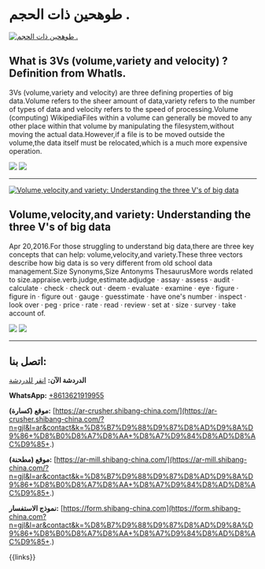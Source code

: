 # طوهحين ذات الحجم .

<a href="https://swt.shibang-china.com/?n=gjl&l=ar&img&k=%D8%B7%D9%88%D9%87%D8%AD%D9%8A%D9%86+%D8%B0%D8%A7%D8%AA+%D8%A7%D9%84%D8%AD%D8%AC%D9%85+." target="_blank">![طوهحين ذات الحجم .](http://static.shibang-china.com/all-800x300/650.jpg)</a>

## What is 3Vs (volume,variety and velocity) ? Definition from WhatIs.
3Vs (volume,variety and velocity) are three defining properties of big data.Volume refers to the sheer amount of data,variety refers to the number of types of data and velocity refers to the speed of processing.Volume (computing) WikipediaFiles within a volume can generally be moved to any other place within that volume by manipulating the filesystem,without moving the actual data.However,if a file is to be moved outside the volume,the data itself must be relocated,which is a much more expensive operation.


<a href="https://whatsapp.shibangsoft.com/WhatsApp.php" target="_blank" title="WhatsApp">![](http://static.shibang-china.com/icon/whatsapp.png)</a> <a href="https://swt.shibang-china.com/?n=gjl&l=ar&icon&k=%D8%B7%D9%88%D9%87%D8%AD%D9%8A%D9%86+%D8%B0%D8%A7%D8%AA+%D8%A7%D9%84%D8%AD%D8%AC%D9%85+." target="_blank">![](http://static.shibang-china.com/icon/chat-ar.png)</a>

---

<a href="https://swt.shibang-china.com/?n=gjl&l=ar&img&k=%D8%B7%D9%88%D9%87%D8%AD%D9%8A%D9%86+%D8%B0%D8%A7%D8%AA+%D8%A7%D9%84%D8%AD%D8%AC%D9%85+." target="_blank">![Volume,velocity,and variety: Understanding the three V&#39;s of big data](http://static.shibang-china.com/all-800x300/1257.jpg)</a>

## Volume,velocity,and variety: Understanding the three V&#39;s of big data
Apr 20,2016.For those struggling to understand big data,there are three key concepts that can help: volume,velocity,and variety.These three vectors describe how big data is so very different from old school data management.Size Synonyms,Size Antonyms ThesaurusMore words related to size.appraise.verb.judge,estimate.adjudge &middot; assay &middot; assess &middot; audit &middot; calculate &middot; check &middot; check out &middot; deem &middot; evaluate &middot; examine &middot; eye &middot; figure &middot; figure in &middot; figure out &middot; gauge &middot; guesstimate &middot; have one&#39;s number &middot; inspect &middot; look over &middot; peg &middot; price &middot; rate &middot; read &middot; review &middot; set at &middot; size &middot; survey &middot; take account of.


<a href="https://whatsapp.shibangsoft.com/WhatsApp.php" target="_blank" title="WhatsApp">![](http://static.shibang-china.com/icon/whatsapp.png)</a> <a href="https://swt.shibang-china.com/?n=gjl&l=ar&icon&k=%D8%B7%D9%88%D9%87%D8%AD%D9%8A%D9%86+%D8%B0%D8%A7%D8%AA+%D8%A7%D9%84%D8%AD%D8%AC%D9%85+." target="_blank">![](http://static.shibang-china.com/icon/chat-ar.png)</a>

---
## اتصل بنا:

**الدردشة الآن:** [انقر للدردشة](https://swt.shibang-china.com?n=gjl&l=ar&contact&k=%D8%B7%D9%88%D9%87%D8%AD%D9%8A%D9%86+%D8%B0%D8%A7%D8%AA+%D8%A7%D9%84%D8%AD%D8%AC%D9%85+.)

**WhatsApp:**  [+8613621919955](https://whatsapp.shibangsoft.com/WhatsApp.php)

**موقع (كسارة):** [https://ar-crusher.shibang-china.com/](https://ar-crusher.shibang-china.com/?n=gjl&l=ar&contact&k=%D8%B7%D9%88%D9%87%D8%AD%D9%8A%D9%86+%D8%B0%D8%A7%D8%AA+%D8%A7%D9%84%D8%AD%D8%AC%D9%85+.)

**موقع (مطحنة):** [https://ar-mill.shibang-china.com/](https://ar-mill.shibang-china.com/?n=gjl&l=ar&contact&k=%D8%B7%D9%88%D9%87%D8%AD%D9%8A%D9%86+%D8%B0%D8%A7%D8%AA+%D8%A7%D9%84%D8%AD%D8%AC%D9%85+.)

**نموذج الاستفسار:** [https://form.shibang-china.com](https://form.shibang-china.com?n=gjl&l=ar&contact&k=%D8%B7%D9%88%D9%87%D8%AD%D9%8A%D9%86+%D8%B0%D8%A7%D8%AA+%D8%A7%D9%84%D8%AD%D8%AC%D9%85+.)

{{links}}